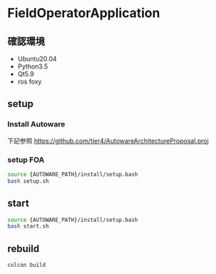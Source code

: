 # FieldOperatorApplication

## 確認環境

- Ubuntu20.04
- Python3.5
- Qt5.9
- ros foxy

## setup

### Install Autoware

下記参照
<https://github.com/tier4/AutowareArchitectureProposal.proj>

### setup FOA

```bash
source {AUTOWARE_PATH}/install/setup.bash
bash setup.sh
```

## start

```bash
source {AUTOWARE_PATH}/install/setup.bash
bash start.sh
```

## rebuild

```bash
colcon build
```
